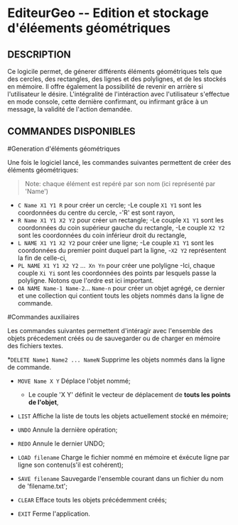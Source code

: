 EditeurGeo -- Edition et stockage d'éléements géométriques
==========================================================

## DESCRIPTION

Ce logicile permet, de génerer différents éléments géométriques tels que des cercles,
des rectangles, des lignes et des polylignes, et de les stockés en mémoire. Il offre également la possibilité
de revenir en arrière si l'utilisateur le désire. L'intégralité de l'intéraction avec l'utilisateur 
s'effectue en mode console, cette dernière confirmant, ou infirmant grâce à un message, la validité de
l'action demandée.

## COMMANDES DISPONIBLES

#Generation d'éléments géométriques

Une fois le logiciel lancé, les commandes suivantes permettent de créer des éléments géométriques:

>Note: chaque élément est repéré par son nom (ici représenté par 'Name')

 * `C Name X1 Y1 R` pour créer un cercle;
	-Le couple `X1 Y1` sont les coordonnées du centre du cercle,
	-'R' est sont rayon,
 * `R Name X1 Y1 X2 Y2` pour créer un rectangle;
	-Le couple `X1 Y1` sont les coordonnées du coin supérieur gauche du rectangle,
	-Le couple `X2 Y2` sont les coordonnées du coin inférieur droit du rectangle,
 * `L NAME X1 Y1 X2 Y2` pour créer une ligne;
	-Le couple `X1 Y1` sont les coordonnées du premier point duquel part la ligne,
	-`X2 Y2` représentent la fin de celle-ci,
 * `PL NAME X1 Y1 X2 Y2` ...` Xn Yn` pour créer une polyligne
	-Ici, chaque couple `Xi Yi` sont les coordonnées des points par lesquels passe la polyligne.
	Notons que l'ordre est ici important.
 * `OA NAME Name-1 Name-2`... `Name-n` pour créer un objet agrégé, ce dernier et une collection qui contient
 touts les objets nommés dans la ligne de commande.

#Commandes auxiliaires

Les commandes suivantes permettent d'intéragir avec l'ensemble des objets précedement créés ou de sauvegarder ou
de charger en mémoire des fichiers textes.

 *`DELETE Name1 Name2 ... NameN` Supprime les objets nommés dans la ligne de commande.
  

 * `MOVE Name X Y` Déplace l'objet nommé;
   - Le couple 'X Y' définit le vecteur de déplacement de **touts les points de l'objet**,
   
 * `LIST` Affiche la liste de touts les objets actuellement stocké en mémoire;

 * `UNDO` Annule la dernière opération;

 * `REDO` Annule le dernier UNDO;

 * `LOAD filename` Charge le fichier nommé en mémoire et éxécute ligne par ligne son contenu(s'il est 
 cohérent);
   
* `SAVE filename` Sauvegarde l'ensemble courant dans un fichier du nom de 'filename.txt';  

* `CLEAR` Efface touts les objets précédemment créés;

* `EXIT` Ferme l'application.
